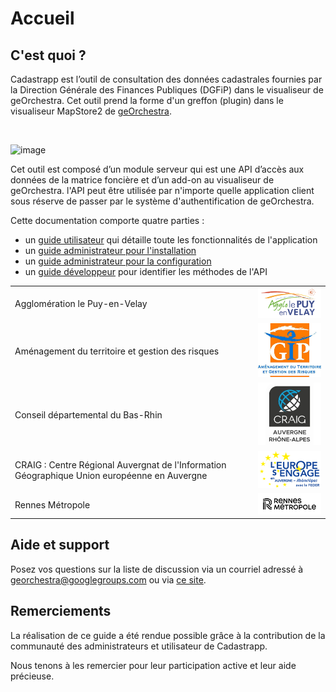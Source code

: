 # Accueil

## C'est quoi ?

Cadastrapp est l’outil de consultation des données cadastrales fournies par la Direction Générale des Finances Publiques (DGFiP) dans le visualiseur de geOrchestra. Cet outil prend la forme d'un greffon (plugin) dans le visualiseur MapStore2 de [geOrchestra](https://www.georchestra.org/).

</br>

![image](/images/accueil_cadastrapp.PNG)

Cet outil est composé d’un module serveur qui est une API d’accès aux données de la matrice foncière et d’un add-on au visualiseur de geOrchestra. l'API peut être utilisée par n'importe quelle application client sous réserve de passer par le système d'authentification de geOrchestra.

Cette documentation comporte quatre parties :

* un [guide utilisateur](/guide_utilisateur/) qui détaille toute les fonctionnalités de l'application
* un [guide administrateur pour l'installation](/guides_techniques/installer/)
* un [guide administrateur pour la configuration](/guides_techniques/administrer/)
* un [guide développeur](/guides_techniques/developper/) pour identifier les méthodes de l'API

|                                                                                              |                                                        |
| -------------------------------------------------------------------------------------------- | ------------------------------------------------------ |
| Agglomération le Puy-en-Velay                                                                | ![image info](./images/logo_lepuy.png)                 |
| Aménagement du territoire et gestion des risques                                             | ![image info](./images/logo_gip_atgeri.png)            |
| Conseil départemental du Bas-Rhin                                                            | ![image info](./images/logo_CRAIG.jpg)                 |
| CRAIG : Centre Régional Auvergnat de l'Information Géographique Union européenne en Auvergne | ![image info](./images/logo_europe_sengage.png)        |
| Rennes Métropole                                                                             | ![image info](./images/logo_rennes_metropole_2023.png) |

## Aide et support

Posez vos questions sur la liste de discussion via un courriel adressé à [georchestra@googlegroups.com](mailto:georchestra@googlegroups.com) ou via [ce site](https://groups.google.com/g/georchestra?hl=fr).

## Remerciements

La réalisation de ce guide a été rendue possible grâce à la contribution de la communauté des administrateurs et utilisateur de Cadastrapp.

Nous tenons à les remercier pour leur participation active et leur aide précieuse.